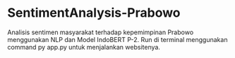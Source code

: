 # SentimentAnalysis-Prabowo
Analisis sentimen masyarakat terhadap kepemimpinan Prabowo menggunakan NLP dan Model IndoBERT P-2.
Run di terminal menggunakan command py app.py untuk menjalankan websitenya.

